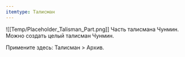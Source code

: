 ```yaml
---
itemtype: Талисман
---
```

![[Temp/Placeholder_Talisman_Part.png]]
Часть талисмана Чунмин. Можно создать целый талисман Чунмин.

Примените здесь: Талисман > Архив.

